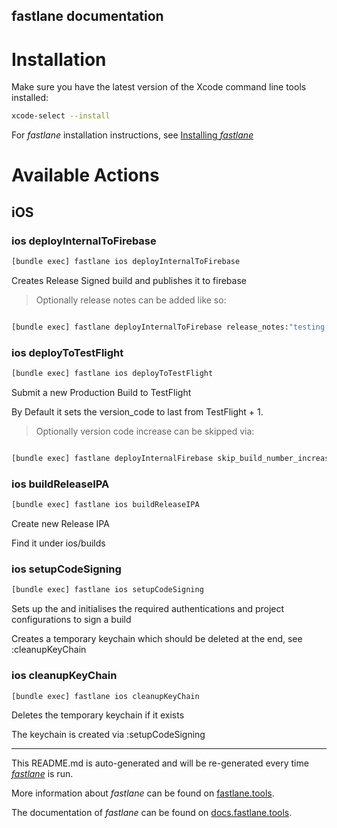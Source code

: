 fastlane documentation
----

# Installation

Make sure you have the latest version of the Xcode command line tools installed:

```sh
xcode-select --install
```

For _fastlane_ installation instructions, see [Installing _fastlane_](https://docs.fastlane.tools/#installing-fastlane)

# Available Actions

## iOS

### ios deployInternalToFirebase

```sh
[bundle exec] fastlane ios deployInternalToFirebase
```

Creates Release Signed build and publishes it to firebase

>Optionally release notes can be added like so:

```sh

[bundle exec] fastlane deployInternalToFirebase release_notes:"testing notes"

```

### ios deployToTestFlight

```sh
[bundle exec] fastlane ios deployToTestFlight
```

Submit a new Production Build to TestFlight

By Default it sets the version_code to last from TestFlight + 1.

>Optionally version code increase can be skipped via:

```sh

[bundle exec] fastlane deployInternalFirebase skip_build_number_increase:true

```

### ios buildReleaseIPA

```sh
[bundle exec] fastlane ios buildReleaseIPA
```

Create new Release IPA

Find it under ios/builds

### ios setupCodeSigning

```sh
[bundle exec] fastlane ios setupCodeSigning
```

Sets up the and initialises the required authentications and project configurations to sign a build

Creates a temporary keychain which should be deleted at the end, see :cleanupKeyChain

### ios cleanupKeyChain

```sh
[bundle exec] fastlane ios cleanupKeyChain
```

Deletes the temporary keychain if it exists

The keychain is created via :setupCodeSigning

----

This README.md is auto-generated and will be re-generated every time [_fastlane_](https://fastlane.tools) is run.

More information about _fastlane_ can be found on [fastlane.tools](https://fastlane.tools).

The documentation of _fastlane_ can be found on [docs.fastlane.tools](https://docs.fastlane.tools).
